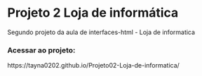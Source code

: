 # Projeto 2 Loja de informática
Segundo projeto da aula de interfaces-html - Loja de informatica
<h3> Acessar ao projeto: </h3>
<p> https://tayna0202.github.io/Projeto02-Loja-de-informatica/
